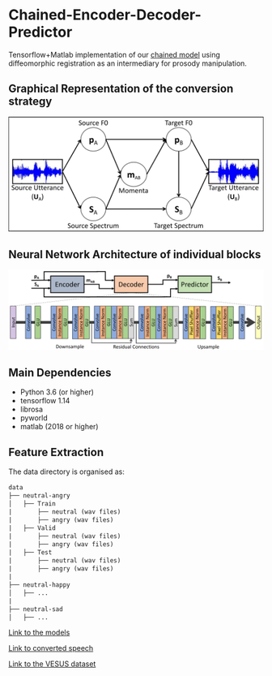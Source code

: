 # Chained-Encoder-Decoder-Predictor

Tensorflow+Matlab implementation of our [chained model](https://www.isca-speech.org/archive/interspeech_2020/shankar20b_interspeech.html) using diffeomorphic registration as an intermediary for prosody manipulation. 

## Graphical Representation of the conversion strategy
![Alt text](images/graphical_model.png?raw=true "Graphical Model")

## Neural Network Architecture of individual blocks
![Alt text](images/nn_model.png?raw=true "Neural Network Model")

## Main Dependencies

- Python 3.6 (or higher)
- tensorflow 1.14
- librosa 
- pyworld 
- matlab (2018 or higher)

## Feature Extraction

The data directory is organised as:
```
data
├── neutral-angry
│   ├── Train
|       ├── neutral (wav files)
|       ├── angry (wav files)
|   ├── Valid
|       ├── neutral (wav files)
|       ├── angry (wav files)
|   ├── Test
|       ├── neutral (wav files)
|       ├── angry (wav files)
|
├── neutral-happy
│   ├── ...
|
├── neutral-sad
│   ├── ...
```




[Link to the models](https://drive.google.com/file/d/1INtgG17a0giI4EChgAefL1qr4RHr0Csl/view?usp=sharing)

[Link to converted speech](https://livejohnshopkins-my.sharepoint.com/:u:/g/personal/rshanka3_jh_edu/EcKMK_6lh5RDqL2_xrumaS8BQ8eVoL6g6aBr86bsJnCQFA?e=RLtcvP)

[Link to the VESUS dataset](https://engineering.jhu.edu/nsa/vesus/)
